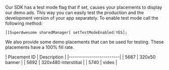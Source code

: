 Our SDK has a test mode flag that if set, causes your placements to display our demo ads. This way you can easily test the production and the development version of your app separately. To enable test mode call the following method:

```
[[SuperAwesome sharedManager] setTestModeEnabled:YES];
```

We also provide some demo placements that can be used for testing. These placements have a 100% fill rate.

| Placement ID | Description |
|-------------------------|
| 5687 | 320x50 banner |
| 5692 | 320x480 interstitial |
| 5740 | video |
